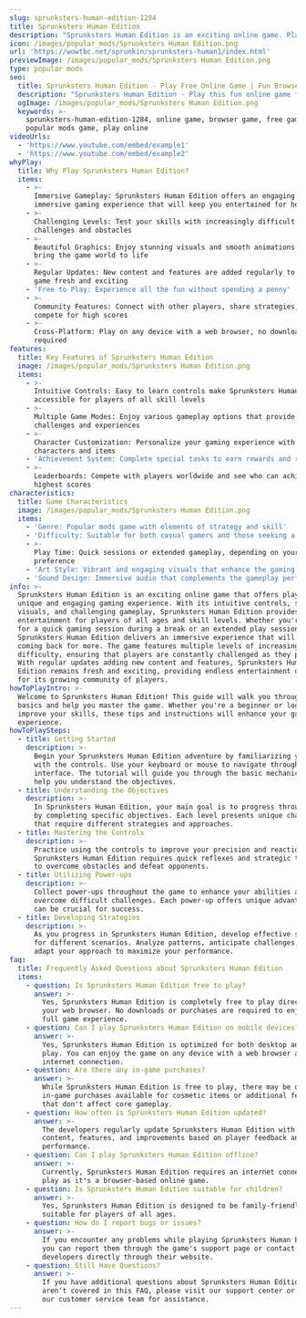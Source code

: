 ```yaml
---
slug: sprunksters-human-edition-1284
title: Sprunksters Human Edition
description: "Sprunksters Human Edition is an exciting online game. Play for free directly in your browser!"
icon: /images/popular_mods/Sprunksters Human Edition.png
url: 'https://wowtbc.net/sprunkin/sprunksters-human1/index.html'
previewImage: /images/popular_mods/Sprunksters Human Edition.png
type: popular mods
seo:
  title: Sprunksters Human Edition - Play Free Online Game | Fun Browser Games
  description: "Sprunksters Human Edition - Play this fun online game for free in your browser. No download required!"
  ogImage: /images/popular_mods/Sprunksters Human Edition.png
  keywords: >-
    sprunksters-human-edition-1284, online game, browser game, free game,
    popular mods game, play online
videoUrls:
  - 'https://www.youtube.com/embed/example1'
  - 'https://www.youtube.com/embed/example2'
whyPlay:
  title: Why Play Sprunksters Human Edition?
  items:
    - >-
      Immersive Gameplay: Sprunksters Human Edition offers an engaging and
      immersive gaming experience that will keep you entertained for hours
    - >-
      Challenging Levels: Test your skills with increasingly difficult
      challenges and obstacles
    - >-
      Beautiful Graphics: Enjoy stunning visuals and smooth animations that
      bring the game world to life
    - >-
      Regular Updates: New content and features are added regularly to keep the
      game fresh and exciting
    - 'Free to Play: Experience all the fun without spending a penny'
    - >-
      Community Features: Connect with other players, share strategies, and
      compete for high scores
    - >-
      Cross-Platform: Play on any device with a web browser, no downloads
      required
features:
  title: Key Features of Sprunksters Human Edition
  image: /images/popular_mods/Sprunksters Human Edition.png
  items:
    - >-
      Intuitive Controls: Easy to learn controls make Sprunksters Human Edition
      accessible for players of all skill levels
    - >-
      Multiple Game Modes: Enjoy various gameplay options that provide different
      challenges and experiences
    - >-
      Character Customization: Personalize your gaming experience with unique
      characters and items
    - 'Achievement System: Complete special tasks to earn rewards and recognition'
    - >-
      Leaderboards: Compete with players worldwide and see who can achieve the
      highest scores
characteristics:
  title: Game Characteristics
  image: /images/popular_mods/Sprunksters Human Edition.png
  items:
    - 'Genre: Popular mods game with elements of strategy and skill'
    - 'Difficulty: Suitable for both casual gamers and those seeking a challenge'
    - >-
      Play Time: Quick sessions or extended gameplay, depending on your
      preference
    - 'Art Style: Vibrant and engaging visuals that enhance the gaming experience'
    - 'Sound Design: Immersive audio that complements the gameplay perfectly'
info: >-
  Sprunksters Human Edition is an exciting online game that offers players a
  unique and engaging gaming experience. With its intuitive controls, stunning
  visuals, and challenging gameplay, Sprunksters Human Edition provides hours of
  entertainment for players of all ages and skill levels. Whether you're looking
  for a quick gaming session during a break or an extended play session,
  Sprunksters Human Edition delivers an immersive experience that will keep you
  coming back for more. The game features multiple levels of increasing
  difficulty, ensuring that players are constantly challenged as they progress.
  With regular updates adding new content and features, Sprunksters Human
  Edition remains fresh and exciting, providing endless entertainment options
  for its growing community of players.
howToPlayIntro: >-
  Welcome to Sprunksters Human Edition! This guide will walk you through the
  basics and help you master the game. Whether you're a beginner or looking to
  improve your skills, these tips and instructions will enhance your gaming
  experience.
howToPlaySteps:
  - title: Getting Started
    description: >-
      Begin your Sprunksters Human Edition adventure by familiarizing yourself
      with the controls. Use your keyboard or mouse to navigate through the game
      interface. The tutorial will guide you through the basic mechanics and
      help you understand the objectives.
  - title: Understanding the Objectives
    description: >-
      In Sprunksters Human Edition, your main goal is to progress through levels
      by completing specific objectives. Each level presents unique challenges
      that require different strategies and approaches.
  - title: Mastering the Controls
    description: >-
      Practice using the controls to improve your precision and reaction time.
      Sprunksters Human Edition requires quick reflexes and strategic thinking
      to overcome obstacles and defeat opponents.
  - title: Utilizing Power-ups
    description: >-
      Collect power-ups throughout the game to enhance your abilities and
      overcome difficult challenges. Each power-up offers unique advantages that
      can be crucial for success.
  - title: Developing Strategies
    description: >-
      As you progress in Sprunksters Human Edition, develop effective strategies
      for different scenarios. Analyze patterns, anticipate challenges, and
      adapt your approach to maximize your performance.
faq:
  title: Frequently Asked Questions about Sprunksters Human Edition
  items:
    - question: Is Sprunksters Human Edition free to play?
      answer: >-
        Yes, Sprunksters Human Edition is completely free to play directly in
        your web browser. No downloads or purchases are required to enjoy the
        full game experience.
    - question: Can I play Sprunksters Human Edition on mobile devices?
      answer: >-
        Yes, Sprunksters Human Edition is optimized for both desktop and mobile
        play. You can enjoy the game on any device with a web browser and
        internet connection.
    - question: Are there any in-game purchases?
      answer: >-
        While Sprunksters Human Edition is free to play, there may be optional
        in-game purchases available for cosmetic items or additional features
        that don't affect core gameplay.
    - question: How often is Sprunksters Human Edition updated?
      answer: >-
        The developers regularly update Sprunksters Human Edition with new
        content, features, and improvements based on player feedback and game
        performance.
    - question: Can I play Sprunksters Human Edition offline?
      answer: >-
        Currently, Sprunksters Human Edition requires an internet connection to
        play as it's a browser-based online game.
    - question: Is Sprunksters Human Edition suitable for children?
      answer: >-
        Yes, Sprunksters Human Edition is designed to be family-friendly and
        suitable for players of all ages.
    - question: How do I report bugs or issues?
      answer: >-
        If you encounter any problems while playing Sprunksters Human Edition,
        you can report them through the game's support page or contact the
        developers directly through their website.
    - question: Still Have Questions?
      answer: >-
        If you have additional questions about Sprunksters Human Edition that
        aren't covered in this FAQ, please visit our support center or contact
        our customer service team for assistance.
---
```


